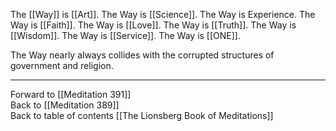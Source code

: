 The [[Way]] is [[Art]]. The Way is [[Science]]. The Way is Experience. The Way is [[Faith]]. The Way is [[Love]]. The Way is [[Truth]]. The Way is [[Wisdom]]. The Way is [[Service]]. The Way is [[ONE]]. 

The Way nearly always collides with the corrupted structures of government and religion. 

___

Forward to [[Meditation 391]]  
Back to [[Meditation 389]]  
Back to table of contents [[The Lionsberg Book of Meditations]]  